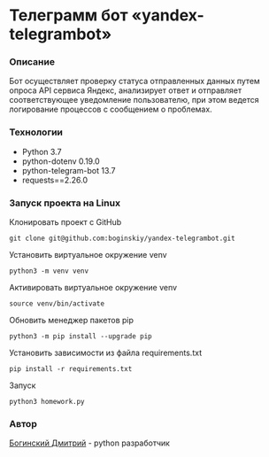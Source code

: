 # Телеграмм бот «yandex-telegrambot»

### Описание
Бот осуществляет проверку статуса отправленных данных путем опроса API сервиса Яндекс, анализирует ответ и отправляет соответствующее уведомление пользователю, при этом ведется логирование процессов с сообщением о проблемах.

### Технологии
* Python 3.7
* python-dotenv 0.19.0
* python-telegram-bot 13.7
* requests==2.26.0

### Запуск проекта на Linux
Клонировать проект c GitHub
```
git clone git@github.com:boginskiy/yandex-telegrambot.git
```
Установить виртуальное окружение venv
```
python3 -m venv venv
```
Активировать виртуальное окружение venv
```
source venv/bin/activate
```
Обновить менеджер пакетов pip
```
python3 -m pip install --upgrade pip
```
Установить зависимости из файла requirements.txt
```
pip install -r requirements.txt
``` 
Запуск
```
python3 homework.py
```

### **Автор**
[Богинский Дмитрий](https://github.com/boginskiy) - python разработчик
